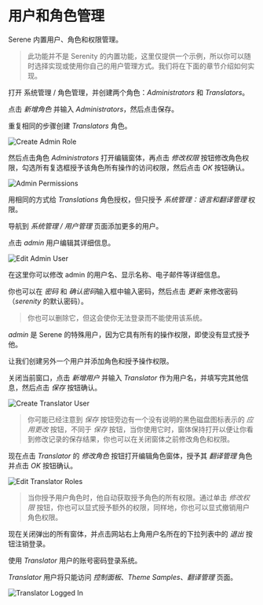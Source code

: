 # 用户和角色管理 

Serene 内置用户、角色和权限管理。 

> 此功能并不是 Serenity 的内置功能，这里仅提供一个示例，所以你可以随时选择实现或使用你自己的用户管理方式。我们将在下面的章节介绍如何实现。

打开 系统管理 / 角色管理，并创建两个角色：*Administrators* 和 *Translators*。  

点击 *新增角色* 并输入 *Administrators*，然后点击保存。

重复相同的步骤创建 *Translators* 角色。

![Create Admin Role](img/create_admin_role.png)

然后点击角色 *Administrators* 打开编辑窗体，再点击 *修改权限* 按钮修改角色权限，勾选所有复选框授予该角色所有操作的访问权限，然后点击 *OK* 按钮确认。 

![Admin Permissions](img/admin_permissions.png)

用相同的方式给 *Translations* 角色授权，但只授予 *系统管理：语言和翻译管理* 权限。

导航到 *系统管理 / 用户管理* 页面添加更多的用户。

点击 *admin* 用户编辑其详细信息。

![Edit Admin User](img/edit_admin_user.png)

在这里你可以修改 admin 的用户名、显示名称、电子邮件等详细信息。

你也可以在 *密码* 和 *确认密码*输入框中输入密码，然后点击 *更新* 来修改密码（*serenity* 的默认密码）。

> 你也可以删除它，但这会使你无法登录而不能使用该系统。

*admin* 是 Serene 的特殊用户，因为它具有所有的操作权限，即使没有显式授予他。

让我们创建另外一个用户并添加角色和授予操作权限。

关闭当前窗口，点击 *新增用户* 并输入 *Translator* 作为用户名，并填写完其他信息，然后点击 *保存* 按钮确认。

![Create Translator User](img/create_translator_user.png)

> 你可能已经注意到 *保存* 按钮旁边有一个没有说明的黑色磁盘图标表示的 *应用更改* 按钮，不同于 *保存* 按钮，当你使用它时，窗体保持打开以便让你看到修改记录的保存结果，你也可以在关闭窗体之前修改角色和权限。

现在点击 *Translator* 的 *修改角色* 按钮打开编辑角色窗体，授予其 *翻译管理* 角色并点击 *OK* 按钮确认。

![Edit Translator Roles](img/edit_translator_roles.png)

> 当你授予用户角色时，他自动获取授予角色的所有权限。通过单击 *修改权限* 按钮，你也可以显式授予额外的权限，同样地，你也可以显式撤销用户角色权限。

现在关闭弹出的所有窗体，并点击网站右上角用户名所在的下拉列表中的 *退出* 按钮注销登录。 

使用 *Translator* 用户的账号密码登录系统。

*Translator* 用户将只能访问 *控制面板*、*Theme Samples*、*翻译管理* 页面。

![Translator Logged In](img/translator_logged_in.png)



